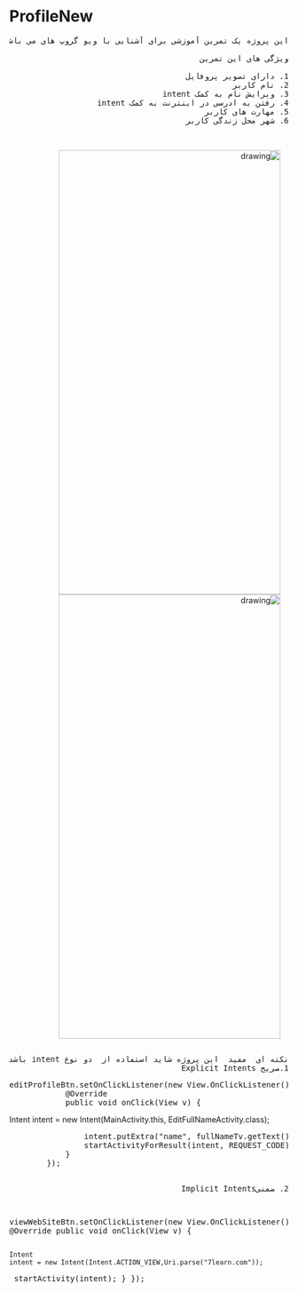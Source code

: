 # ProfileNew
<pre style="direction: rtl;" dir="rtl">
این پروژه یک تمرین آموزشی برای آشنایی با ویو گروپ های می باشد

ویژگی های این تمرین 

1. دارای تصویر پروفایل  
2. نام کاربر 
3. ویرایش نام به کمک intent
4. رفتن به ادرسی در اینترنت به کمک intent 
5. مهارت های کاربر 
6. شهر محل زندگی کاربر 

</pre>

<div style="margin:0 auto;padding:15px;display:inline-block" dir="rtl">
 <img src="https://github.com/MehrdadTabesh/ProfileNew/raw/master/profile.png" alt="drawing" width="400px" height="800px" style="max-width:100%;float: right;">
 
 <img src="https://github.com/MehrdadTabesh/ProfileNew/blob/master/edit.png" style="float:right" alt="drawing" width="400px" height="800px" margin="10px"/>
</div>
<pre dir="rtl">
نکته ای  مفید  این پروژه شاید استفاده از  دو نوع intent باشد
1.صریح Explicit Intents
</pre>
<pre dir="ltr">
editProfileBtn.setOnClickListener(new View.OnClickListener() {
            @Override
            public void onClick(View v) {
</pre
        <code color="red">Intent intent = new Intent(MainActivity.this, EditFullNameActivity.class);</code><pre>
                intent.putExtra("name", fullNameTv.getText().toString().length() > 0 ? fullNameTv.getText().toString() : "");
                startActivityForResult(intent, REQUEST_CODE);
            }
        });

</pre>
<pre dir="rtl">
2. ضمنیImplicit Intents
</pre>
<pre>
 
  viewWebSiteBtn.setOnClickListener(new View.OnClickListener() {
            @Override
            public void onClick(View v) {</pre>
         <code color="red">Intent intent = new Intent(Intent.ACTION_VIEW,Uri.parse("7learn.com"));</code>
     <pre>           startActivity(intent);
            }
        });
<pre>

